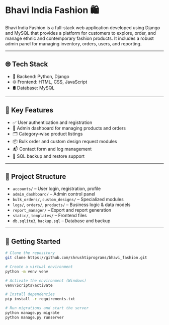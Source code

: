 # Bhavi India Fashion 🛍️

Bhavi India Fashion is a full-stack web application developed using Django and MySQL that provides a platform for customers to explore, order, and manage ethnic and contemporary fashion products. It includes a robust admin panel for managing inventory, orders, users, and reporting.

---

## 🌐 Tech Stack

- 🐍 Backend: Python, Django  
- 🌐 Frontend: HTML, CSS, JavaScript  
- 🛢️ Database: MySQL

---

## 🔑 Key Features

- ✅ User authentication and registration  
- 🛒 Admin dashboard for managing products and orders  
- 🗂️ Category-wise product listings  
- 📦 Bulk order and custom design request modules  
- 📬 Contact form and log management  
- 💾 SQL backup and restore support

---

## 📁 Project Structure

- `accounts/` – User login, registration, profile  
- `admin_dashboard/` – Admin control panel  
- `bulk_orders/`, `custom_designs/` – Specialized modules  
- `logs/`, `orders/`, `products/` – Business logic & data models  
- `report_manager/` – Export and report generation  
- `static/`, `templates/` – Frontend files  
- `db.sqlite3`, `backup.sql` – Database and backup

---

## 🚀 Getting Started

```bash
# Clone the repository
git clone https://github.com/shrushtiprograms/bhavi_fashion.git

# Create a virtual environment
python -m venv venv

# Activate the environment (Windows)
venv\Scripts\activate

# Install dependencies
pip install -r requirements.txt

# Run migrations and start the server
python manage.py migrate
python manage.py runserver
